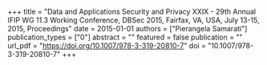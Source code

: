 +++
title = "Data and Applications Security and Privacy XXIX - 29th Annual IFIP WG 11.3 Working Conference, DBSec 2015, Fairfax, VA, USA, July 13-15, 2015, Proceedings"
date = 2015-01-01
authors = ["Pierangela Samarati"]
publication_types = ["0"]
abstract = ""
featured = false
publication = ""
url_pdf = "https://doi.org/10.1007/978-3-319-20810-7"
doi = "10.1007/978-3-319-20810-7"
+++

